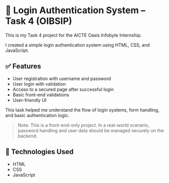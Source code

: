 # 🔐 Login Authentication System – Task 4 (OIBSIP)

This is my Task 4 project for the AICTE Oasis Infobyte Internship.

I created a simple login authentication system using HTML, CSS, and JavaScript.

## ✅ Features

- User registration with username and password
- User login with validation
- Access to a secured page after successful login
- Basic front-end validations
- User-friendly UI

This task helped me understand the flow of login systems, form handling, and basic authentication logic.

> Note: This is a front-end-only project. In a real-world scenario, password handling and user data should be managed securely on the backend.

## 🧰 Technologies Used

- HTML
- CSS
- JavaScript


